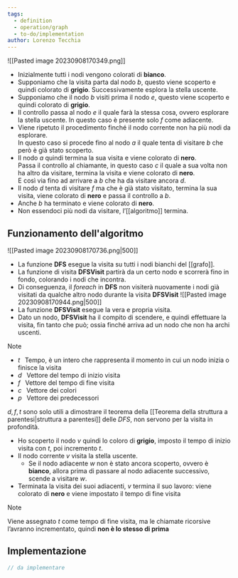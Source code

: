 ```yaml
---
tags:
  - definition
  - operation/graph
  - to-do/implementation
author: Lorenzo Tecchia
---
```

![[Pasted image 20230908170349.png]]
- Inizialmente tutti i nodi vengono colorati di **bianco**.
- Supponiamo che la visita parta dal nodo $b$, questo viene scoperto e quindi colorato di **grigio**.
    Successivamente esplora la stella uscente.
- Supponiamo che il nodo $b$ visiti prima il nodo $e$, questo viene scoperto e quindi colorato di **grigio**.
- Il controllo passa al nodo $e$ il quale farà la stessa cosa, ovvero esplorare la stella uscente. In questo caso è presente solo $f$ come adiacente.
- Viene ripetuto il procedimento finché il nodo corrente non ha più nodi da esplorare.  
    In questo caso si procede fino al nodo $a$ il quale tenta di visitare $b$ che però è già stato scoperto.
- Il nodo $a$ quindi termina la sua visita e viene colorato di **nero**.  
    Passa il controllo al chiamante, in questo caso $c$ il quale a sua volta non ha altro da visitare, termina la visita e viene colorato di **nero**.  
    E così via fino ad arrivare a $b$ che ha da visitare ancora $d$.
- Il nodo $d$ tenta di visitare $f$ ma che è già stato visitato, termina la sua visita, viene colorato di **nero** e passa il controllo a $b$.
- Anche $b$ ha terminato e viene colorato di **nero**.
- Non essendoci più nodi da visitare, l’[[algoritmo]] termina.
## Funzionamento dell'algoritmo
![[Pasted image 20230908170736.png|500]]
- La funzione $\textbf{DFS}$ esegue la visita su tutti i nodi bianchi del [[grafo]].
- La funzione di visita $\textbf{DFSVisit}$ partirà da un certo nodo e scorrerà fino in fondo, colorando i nodi che incontra.
- Di conseguenza, il $for each$ in $\textbf{DFS}$ non visiterà nuovamente i nodi già visitati da qualche altro nodo durante la visita $\textbf{DFSVisit}$
![[Pasted image 20230908170944.png|500]]
- La funzione $\textbf{DFSVisit}$ esegue la vera e propria visita.
- Dato un nodo, $\textbf{DFSVisit}$ ha il compito di scendere, e quindi effettuare la visita, fin tanto che può; ossia finché arriva ad un nodo che non ha archi uscenti.

>[!note] 
> - $t\;\;$ Tempo, è un intero che rappresenta il momento in cui un nodo inizia o finisce la visita
> - $d\;\;$ Vettore del tempo di inizio visita 
> - $f\;\;$ Vettore del tempo di fine visita
> - $c\;\;$ Vettore dei colori
> - $p\;\;$ Vettore dei predecessori

$d, f, t$ sono solo utili a dimostrare il teorema della [[Teorema della struttura a parentesi|struttura a parentesi]] delle $DFS$, non servono per la visita in profondità.
- Ho scoperto il nodo $v$ quindi lo coloro di **grigio**, imposto il tempo di inizio visita con $t$, poi incremento $t$.
- Il nodo corrente $v$ visita la stella uscente.
	- Se il nodo adiacente $w$ non è stato ancora scoperto, ovvero è **bianco**, allora prima di passare al nodo adiacente successivo, scende a visitare $w$.
- Terminata la visita dei suoi adiacenti, $v$ termina il suo lavoro: viene colorato di **nero** e viene impostato il tempo di fine visita  
>[!note]
> Viene assegnato $t$ come tempo di fine visita, ma le chiamate ricorsive l’avranno incrementato, quindi **non è lo stesso di prima**

## Implementazione
```C
// da implementare
```
